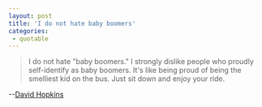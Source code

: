 ```yaml
---
layout: post
title: 'I do not hate baby boomers'
categories:
 - quotable
---
```


<blockquote>I do not hate "baby boomers." I strongly dislike people who proudly self-identify as baby boomers. It's like being proud of being the smelliest kid on the bus. Just sit down and enjoy your ride.</blockquote>


--<a href="http://www.monkhouse.blogspot.com/">David Hopkins</a>
